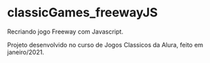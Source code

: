 # classicGames_freewayJS

Recriando jogo Freeway com Javascript.

Projeto desenvolvido no curso de Jogos Classicos da Alura, feito em janeiro/2021.
